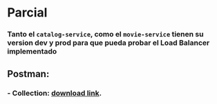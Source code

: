 # Parcial

### Tanto el `catalog-service`, como el `movie-service` tienen su version dev y prod para que pueda probar el Load Balancer implementado

## Postman:
  ### - Collection: [download link](https://drive.google.com/uc?export=download&id=19uvcC99sLkqoOBdMN5sWswXNZowbxx0K).
